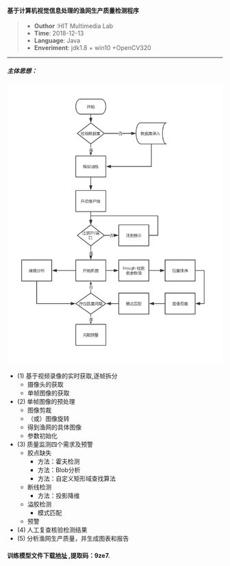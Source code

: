 #### 基于计算机视觉信息处理的渔网生产质量检测程序
> - **Outhor** :HIT Multimedia Lab 
> - **Time**: 2018-12-13 
> - **Language**: Java
> - **Enveriment**: jdk1.8 + win10 +OpenCV320
---
##### 主体思想：
 ![流程图](images/1-3.jpg)
- (1) 基于视频录像的实时获取,逐帧拆分
    -  摄像头的获取
    -  单帧图像的获取
- (2) 单帧图像的预处理
    -  图像剪裁
    - （或）图像旋转
    -  得到渔网的具体图像
    -  参数初始化
- (3) 质量监测四个需求及预警
    -  胶点缺失
        - 方法：霍夫检测
		- 方法：Blob分析
		- 方法：自定义矩形域查找算法
    - 断线检测
        - 方法：投影降维
    -  溢胶检测
		- 模式匹配
    - 预警
- (4) 人工复查核验检测结果
- (5) 分析渔网生产质量，并生成图表和报告
#### 训练模型文件下载[地址](https://pan.baidu.com/s/1c3XCUxpq4RhHcCqH8gUOTg) ,提取码：9ze7. 

